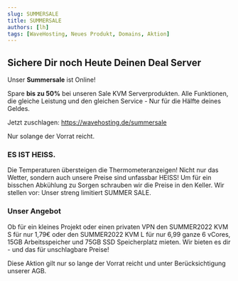 ```yaml
---
slug: SUMMERSALE
title: SUMMERSALE
authors: [lh]
tags: [WaveHosting, Neues Produkt, Domains, Aktion]
---
```


## Sichere Dir noch Heute Deinen Deal Server

Unser **Summersale** ist Online!

Spare **bis zu 50%** bei unseren Sale KVM Serverprodukten. Alle Funktionen, die gleiche Leistung und den gleichen Service - Nur für die Hälfte deines Geldes.

Jetzt zuschlagen: https://wavehosting.de/summersale

Nur solange der Vorrat reicht.
<!--truncate-->

### ES IST HEISS.
Die Temperaturen übersteigen die Thermometeranzeigen!
Nicht nur das Wetter, sondern auch unsere Preise sind unfassbar HEISS!
Um für ein bisschen Abkühlung zu Sorgen schrauben wir die Preise in den Keller. Wir stellen vor: Unser streng limitiert SUMMER SALE.

### Unser Angebot

Ob für ein kleines Projekt oder einen privaten VPN den SUMMER2022 KVM S für nur 1,79€ oder den SUMMER2022 KVM L für nur 6,99 ganze 6 vCores, 15GB Arbeitsspeicher und 75GB SSD Speicherplatz mieten. Wir bieten es dir - und das für unschlagbare Preise!  

Diese Aktion gilt nur so lange der Vorrat reicht und unter Berücksichtigung unserer AGB.

